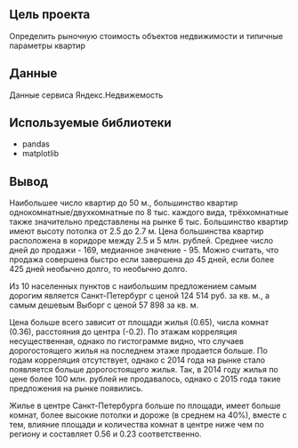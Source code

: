## Цель проекта
Определить рыночную стоимость объектов недвижимости и типичные параметры квартир

## Данные
Данные сервиса Яндекс.Недвижемость

## Используемые библиотеки
- pandas 
- matplotlib

## Вывод

Наибольшее число квартир до 50 м., большинство квартир однокомнатные/двухкомнатные по 8 тыс. каждого вида, трёхкомнатные также значительно представлены на рынке 6 тыс. Большинство квартир имеют высоту потолка от 2.5 до 2.7 м. Цена большинства квартир расположена в коридоре между 2.5 и 5 млн. рублей. Среднее число дней до продажи - 169, медианное значение - 95. Можно считать, что продажа совершена быстро если завершена до 45 дней, если более 425 дней необычно долго, то необычно долго.

Из 10 населенных пунктов с наибольшим предложением самым дорогим является Санкт-Петербург с ценой 124 514 руб. за кв. м., а самым дешевым Выборг с ценой 57 898 за кв. м. 

Цена больше всего зависит от площади жилья (0.65), числа комнат (0.36), расстояния до центра (-0.2). По этажам корреляция несущественная, однако по гистограмме видно, что случаев дорогостоящего жилья на последнем этаже продается больше. По годам корреляция отсутствует, однако с 2014 года на рынке стало появляется больше дорогостоящего жилья. Так, в 2014 году жилья по цене более 100 млн. рублей не продавалось, однако с 2015 года такие предложения на рынке появились.


Жилье в центре Санкт-Петербурга больше по площади, имеет больше комнат, более высокие потолки и дороже (в среднем на 40%), вместе с тем, влияние площади и количества комнат в центре ниже чем по региону и составляет 0.56 и 0.23 соответственно.